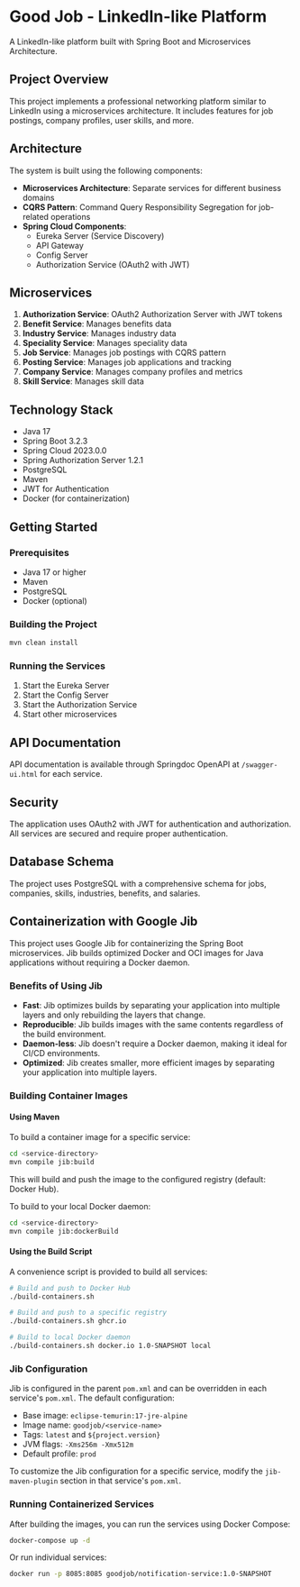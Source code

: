 # Good Job - LinkedIn-like Platform

A LinkedIn-like platform built with Spring Boot and Microservices Architecture.

## Project Overview

This project implements a professional networking platform similar to LinkedIn using a microservices architecture. It includes features for job postings, company profiles, user skills, and more.

## Architecture

The system is built using the following components:

- **Microservices Architecture**: Separate services for different business domains
- **CQRS Pattern**: Command Query Responsibility Segregation for job-related operations
- **Spring Cloud Components**:
  - Eureka Server (Service Discovery)
  - API Gateway
  - Config Server
  - Authorization Service (OAuth2 with JWT)

## Microservices

1. **Authorization Service**: OAuth2 Authorization Server with JWT tokens
2. **Benefit Service**: Manages benefits data
3. **Industry Service**: Manages industry data
4. **Speciality Service**: Manages speciality data
5. **Job Service**: Manages job postings with CQRS pattern
6. **Posting Service**: Manages job applications and tracking
7. **Company Service**: Manages company profiles and metrics
8. **Skill Service**: Manages skill data

## Technology Stack

- Java 17
- Spring Boot 3.2.3
- Spring Cloud 2023.0.0
- Spring Authorization Server 1.2.1
- PostgreSQL
- Maven
- JWT for Authentication
- Docker (for containerization)

## Getting Started

### Prerequisites

- Java 17 or higher
- Maven
- PostgreSQL
- Docker (optional)

### Building the Project

```bash
mvn clean install
```

### Running the Services

1. Start the Eureka Server
2. Start the Config Server
3. Start the Authorization Service
4. Start other microservices

## API Documentation

API documentation is available through Springdoc OpenAPI at `/swagger-ui.html` for each service.

## Security

The application uses OAuth2 with JWT for authentication and authorization. All services are secured and require proper authentication.

## Database Schema

The project uses PostgreSQL with a comprehensive schema for jobs, companies, skills, industries, benefits, and salaries.

## Containerization with Google Jib

This project uses Google Jib for containerizing the Spring Boot microservices. Jib builds optimized Docker and OCI images for Java applications without requiring a Docker daemon.

### Benefits of Using Jib

- **Fast**: Jib optimizes builds by separating your application into multiple layers and only rebuilding the layers that change.
- **Reproducible**: Jib builds images with the same contents regardless of the build environment.
- **Daemon-less**: Jib doesn't require a Docker daemon, making it ideal for CI/CD environments.
- **Optimized**: Jib creates smaller, more efficient images by separating your application into multiple layers.

### Building Container Images

#### Using Maven

To build a container image for a specific service:

```bash
cd <service-directory>
mvn compile jib:build
```

This will build and push the image to the configured registry (default: Docker Hub).

To build to your local Docker daemon:

```bash
cd <service-directory>
mvn compile jib:dockerBuild
```

#### Using the Build Script

A convenience script is provided to build all services:

```bash
# Build and push to Docker Hub
./build-containers.sh

# Build and push to a specific registry
./build-containers.sh ghcr.io

# Build to local Docker daemon
./build-containers.sh docker.io 1.0-SNAPSHOT local
```

### Jib Configuration

Jib is configured in the parent `pom.xml` and can be overridden in each service's `pom.xml`. The default configuration:

- Base image: `eclipse-temurin:17-jre-alpine`
- Image name: `goodjob/<service-name>`
- Tags: `latest` and `${project.version}`
- JVM flags: `-Xms256m -Xmx512m`
- Default profile: `prod`

To customize the Jib configuration for a specific service, modify the `jib-maven-plugin` section in that service's `pom.xml`.

### Running Containerized Services

After building the images, you can run the services using Docker Compose:

```bash
docker-compose up -d
```

Or run individual services:

```bash
docker run -p 8085:8085 goodjob/notification-service:1.0-SNAPSHOT
``` 